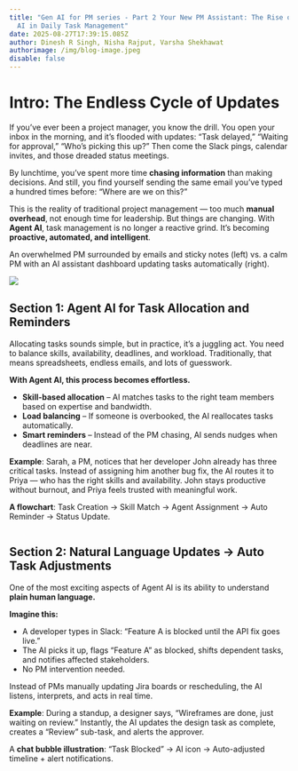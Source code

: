 ```yaml
---
title: "Gen AI for PM series - Part 2 Your New PM Assistant: The Rise of Agent
  AI in Daily Task Management"
date: 2025-08-27T17:39:15.085Z
author: Dinesh R Singh, Nisha Rajput, Varsha Shekhawat
authorimage: /img/blog-image.jpeg
disable: false
---
```



# Intro: The Endless Cycle of Updates

If you’ve ever been a project manager, you know the drill. You open your inbox in the morning, and it’s flooded with updates: “Task delayed,” “Waiting for approval,” “Who’s picking this up?” Then come the Slack pings, calendar invites, and those dreaded status meetings.

By lunchtime, you’ve spent more time **chasing information** than making decisions. And still, you find yourself sending the same email you’ve typed a hundred times before: “Where are we on this?”

This is the reality of traditional project management — too much **manual overhead**, not enough time for leadership. But things are changing. With **Agent AI**, task management is no longer a reactive grind. It’s becoming **proactive, automated, and intelligent**.

An overwhelmed PM surrounded by emails and sticky notes (left) vs. a calm PM with an AI assistant dashboard updating tasks automatically (right).

![](/img/2-1-.png)

## Section 1: Agent AI for Task Allocation and Reminders

Allocating tasks sounds simple, but in practice, it’s a juggling act. You need to balance skills, availability, deadlines, and workload. Traditionally, that means spreadsheets, endless emails, and lots of guesswork.

**With Agent AI, this process becomes effortless.**

* **Skill-based allocation** – AI matches tasks to the right team members based on expertise and bandwidth.
* **Load balancing** – If someone is overbooked, the AI reallocates tasks automatically.
* **Smart reminders** – Instead of the PM chasing, AI sends nudges when deadlines are near.

**Example**: Sarah, a PM, notices that her developer John already has three critical tasks. Instead of assigning him another bug fix, the AI routes it to Priya — who has the right skills and availability. John stays productive without burnout, and Priya feels trusted with meaningful work.

**A flowchart**: Task Creation → Skill Match → Agent Assignment → Auto Reminder → Status Update.

![]()

## Section 2: Natural Language Updates → Auto Task Adjustments

One of the most exciting aspects of Agent AI is its ability to understand **plain human language.**

**Imagine this:**

* A developer types in Slack: “Feature A is blocked until the API fix goes live.”
* The AI picks it up, flags “Feature A” as blocked, shifts dependent tasks, and notifies affected stakeholders.
* No PM intervention needed.

Instead of PMs manually updating Jira boards or rescheduling, the AI listens, interprets, and acts in real time.

**Example**: During a standup, a designer says, “Wireframes are done, just waiting on review.” Instantly, the AI updates the design task as complete, creates a “Review” sub-task, and alerts the approver.

A **chat bubble illustration**: “Task Blocked” → AI icon → Auto-adjusted timeline + alert notifications.

![]()